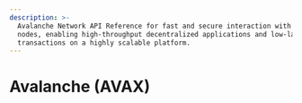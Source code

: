 ```yaml
---
description: >-
  Avalanche Network API Reference for fast and secure interaction with AVAX
  nodes, enabling high-throughput decentralized applications and low-latency
  transactions on a highly scalable platform.
---
```


# Avalanche (AVAX)

